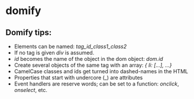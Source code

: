 # domify


 ## Domify tips:
 - Elements can be named: *tag_id_class1_class2*
 - If no tag is given *div* is assumed.
 - *id* becomes the name of the object in the dom object: *dom.id*
 - Create several objects of the same tag with an array: *{ li: [...], ...}*
 - CamelCase classes and ids get turned into dashed-names in the HTML
 - Properties that start with undercore (_) are attributes
 - Event handlers are reserve words; can be set to a function: *onclick*, *onselect*, etc.
